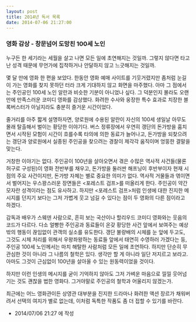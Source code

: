 ```yaml
---
layout: post
title: 2014년 독서 목록
date: 2014-07-06 21:27:00
---
```


### 영화 감상 - 창문넘어 도망친 100세 노인

누구든 한 세기라는 세월을 살고 나면 모든 일에 초연해지는 것일까. 그렇지 않다면 타고난 성격 때문에 무언가에 집착하거나 안달하지 않고 느긋해지는 것일까.

몇 달 만에 영화 한 편을 보았다. 한동안 영화 예매 사이트를 기웃거렸지만 좀처럼 눈길이 가는 영화를 찾지 못하던 터라 크게 기대하지 않고 화면을 마주했다. 아마 그 점에서는 주인공인 100세 노인 알란과 비슷한 기분이 아니었나 싶다. 그 덕분인지 몰라도 오랜만에 만족스러운 코미디 영화를 감상했다. 화려한 수사와 웅장한 특수 효과로 치장한 블록버스터가 아닐지라도 충분히 즐거운 시간이었다.

줄거리를 아주 짧게 설명하자면, 양로원에 수용된 알란이 자신의 100세 생일날 아무도 몰래 탈출해서 벌이는 황당한 이야기다. 버스 정류장에서 우연히 갱단의 돈가방을 훔치면서 시작된 모험이 시간이 흐를수록 타의에 의한 동료가 늘어나고, 돈가방을 되찾으려는 갱단과 양로원에서 실종된 주인공을 찾으려는 경찰이 제각각 움직이며 엉뚱한 결말을 맞는다.

거창한 이야기는 없다. 주인공이 100년을 살아오면서 겪은 수많은 역사적 사건들(물론 허구로 구성된)이 영화 전반부를 채우고, 돈가방을 둘러싼 해프닝이 후반부이자 현재 시점의 주요 사건이지만, 돈가방 자체는 별로 중요한 의미가 없다. 역사적 거물들과 엮이면서 벌어지는 우스꽝스러운 장면들은 <포레스트 검프>를 떠올리게 한다. 주인공이 약간 모자란 성격이라는 점도 유사하고. 하지만 <포레스트 검프>처럼 인생에 대한 진지한 메시지를 던지기 보다는 그저 가볍게 웃고 넘길 수 있다는 점이 두 영화의 다른 점이라고 하겠다.

감독과 배우가 스웨덴 사람으로, 흔히 보는 국산이나 할리우드 코미디 영화와는 웃음의 코드가 다르다. 다소 얼빵한 주인공과 동료들이 온갖 황당한 사건 앞에서 보여주는 예상밖의 행동이 끊임없이 관객의 실소를 유도한다. 갱단 불량배의 시체를 눈 앞에 두고도, 그것도 시체 처리를 위해서 우왕좌왕하는 동료들 앞에서 태연히 수영하러 가겠다는 둥, 주인공 100세 노인께서는 마치 해탈한 사람처럼 모든 일에 초연하다. 하지만 단순히 무관심한 것이 아니라 그 나름의 철학은 있다. 생각만 할 게 아니라 일단 저지르고 보라고. 아마도 그것이 근심없이 100년을 살아올 수 있는 원동력이었을 것이다.

하지만 이런 인생의 메시지를 굳이 기억하지 않아도 그저 가벼운 마음으로 낄낄 웃어넘기는 것도 괜찮을 법한 영화다. 그거야말로 주인공의 철학과 어울리지 않겠는가.

최근에는 어느 영화관이든 상영관 대부분을 진지한 드라마나 화려한 액션 장르가 채워버려서 선택의 여지가 별로 없는데, 이처럼 독특한 작품도 좀 더 접할 수 있기를 바란다.




- 2014/07/06 21:27 에 작성